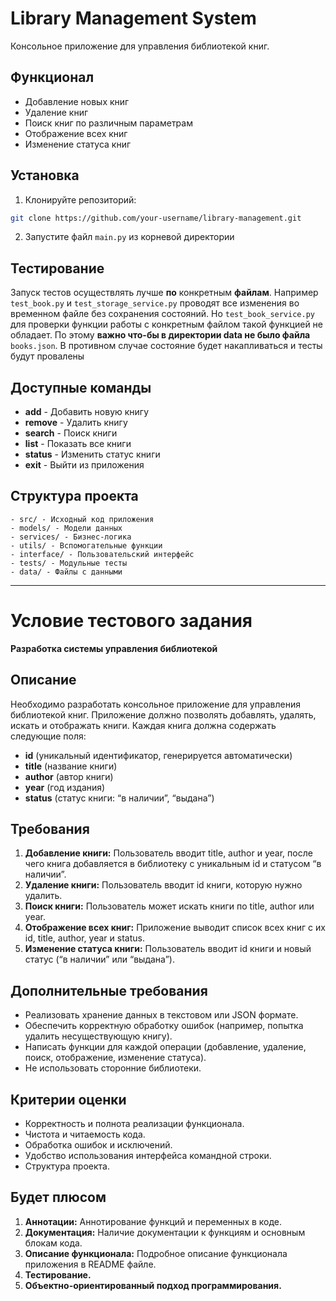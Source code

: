 # Library Management System

Консольное приложение для управления библиотекой книг.

## Функционал

- Добавление новых книг
- Удаление книг
- Поиск книг по различным параметрам
- Отображение всех книг
- Изменение статуса книг

## Установка

1. Клонируйте репозиторий:
```bash
git clone https://github.com/your-username/library-management.git
```
2. Запустите файл ```main.py``` из корневой директории

## Тестирование
Запуск тестов осуществлять лучше **по** конкретным **файлам**. Например ```test_book.py``` и ```test_storage_service.py``` проводят
все изменения во временном файле без сохранения состояний. Но ```test_book_service.py``` для проверки функции работы с
конкретным файлом такой функцией не обладает. По этому **важно что-бы в директории data не было файла** ```books.json```. 
В противном случае состояние будет накапливаться и тесты будут провалены
## Доступные команды
- **add** - Добавить новую книгу
- **remove** - Удалить книгу
- **search** - Поиск книги
- **list** - Показать все книги
- **status** - Изменить статус книги
- **exit** - Выйти из приложения

## Структура проекта
```
- src/ - Исходный код приложения
- models/ - Модели данных
- services/ - Бизнес-логика
- utils/ - Вспомогательные функции
- interface/ - Пользовательский интерфейс
- tests/ - Модульные тесты
- data/ - Файлы с данными
```
---
# Условие тестового задания

**Разработка системы управления библиотекой**

## Описание
Необходимо разработать консольное приложение для управления библиотекой книг. Приложение должно позволять добавлять, удалять, искать и отображать книги. Каждая книга должна содержать следующие поля:
- **id** (уникальный идентификатор, генерируется автоматически)
- **title** (название книги)
- **author** (автор книги)
- **year** (год издания)
- **status** (статус книги: “в наличии”, “выдана”)

## Требования
1. **Добавление книги:** Пользователь вводит title, author и year, после чего книга добавляется в библиотеку с уникальным id и статусом “в наличии”.
2. **Удаление книги:** Пользователь вводит id книги, которую нужно удалить.
3. **Поиск книги:** Пользователь может искать книги по title, author или year.
4. **Отображение всех книг:** Приложение выводит список всех книг с их id, title, author, year и status.
5. **Изменение статуса книги:** Пользователь вводит id книги и новый статус (“в наличии” или “выдана”).

## Дополнительные требования
- Реализовать хранение данных в текстовом или JSON формате.
- Обеспечить корректную обработку ошибок (например, попытка удалить несуществующую книгу).
- Написать функции для каждой операции (добавление, удаление, поиск, отображение, изменение статуса).
- Не использовать сторонние библиотеки.

## Критерии оценки
- Корректность и полнота реализации функционала.
- Чистота и читаемость кода.
- Обработка ошибок и исключений.
- Удобство использования интерфейса командной строки.
- Структура проекта.

## Будет плюсом
1. **Аннотации:** Аннотирование функций и переменных в коде.
2. **Документация:** Наличие документации к функциям и основным блокам кода.
3. **Описание функционала:** Подробное описание функционала приложения в README файле.
4. **Тестирование.**
5. **Объектно-ориентированный подход программирования.**